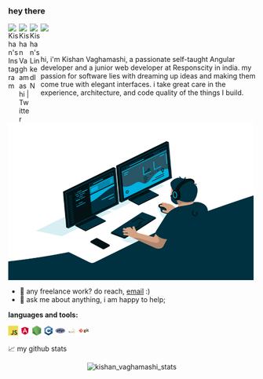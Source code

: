 ### hey there

<a href="https://www.instagram.com/kishan_vaghamashi/">
  <img align="left" alt="Kishan's Instagram" width="22px" src="https://raw.githubusercontent.com/hussainweb/hussainweb/main/icons/instagram.png" />
</a>
<a href="https://twitter.com/iamvaghamashi">
  <img align="left" alt="Kishan Vaghamashi | Twitter" width="22px" src="https://raw.githubusercontent.com/peterthehan/peterthehan/master/assets/twitter.svg" />
</a>
<a href="https://in.linkedin.com/in/kishan-vaghamashi-3b17861b8">
  <img align="left" alt="Kishan's LinkedIN" width="22px" src="https://raw.githubusercontent.com/peterthehan/peterthehan/master/assets/linkedin.svg" />
</a>

![](https://visitor-badge.glitch.me/badge?page_id=vaghamashikishan.vaghamashikishan)

<br />

hi, i'm Kishan Vaghamashi, a passionate self-taught Angular developer and a junior web developer at Responscity in india. my passion for software lies with dreaming up ideas and making them come true with elegant interfaces. i take great care in the experience, architecture, and code quality of the things I build.

  <img align="center" alt="GIF" src="https://github.com/vaghamashikishan/vaghamashikishan/blob/master/kishan_vaghamashi.gif?raw=true" width="500" height="320" />
  
- 💼 any freelance work? do reach, [email](mailto:kishanvaghamashicoder@gmail.com) :)
- 💬 ask me about anything, i am happy to help;

**languages and tools:**

<code><img height="20" src="https://raw.githubusercontent.com/github/explore/80688e429a7d4ef2fca1e82350fe8e3517d3494d/topics/javascript/javascript.png"></code>
<code><img height="20" src="https://raw.githubusercontent.com/github/explore/80688e429a7d4ef2fca1e82350fe8e3517d3494d/topics/angular/angular.png"></code>
<code><img height="20" src="https://raw.githubusercontent.com/github/explore/80688e429a7d4ef2fca1e82350fe8e3517d3494d/topics/nodejs/nodejs.png"></code>
<code><img height="20" src="https://raw.githubusercontent.com/github/explore/80688e429a7d4ef2fca1e82350fe8e3517d3494d/topics/cpp/cpp.png"></code>
<code><img height="20" src="https://raw.githubusercontent.com/github/explore/80688e429a7d4ef2fca1e82350fe8e3517d3494d/topics/php/php.png"></code>
<code><img height="20" src="https://raw.githubusercontent.com/github/explore/80688e429a7d4ef2fca1e82350fe8e3517d3494d/topics/mysql/mysql.png"></code>
<code><img height="20" src="https://raw.githubusercontent.com/github/explore/80688e429a7d4ef2fca1e82350fe8e3517d3494d/topics/git/git.png"></code>


📈 my github stats

<p align="center"> <img src="https://github-readme-stats.vercel.app/api?username=vaghamashikishan&show_icons=true&theme=gotham" alt="kishan_vaghamashi_stats" />
